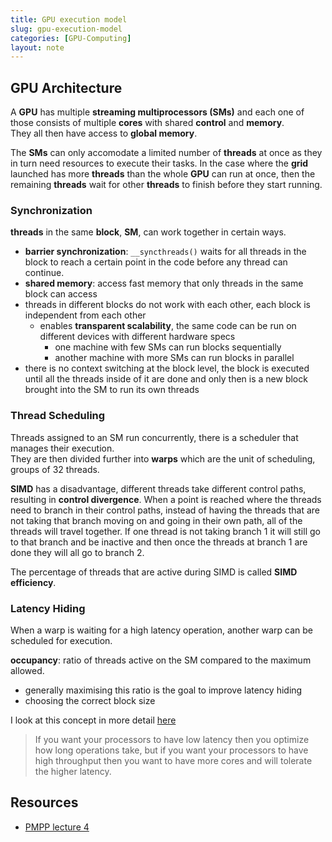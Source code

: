 ```yaml
---
title: GPU execution model 
slug: gpu-execution-model
categories: [GPU-Computing]
layout: note
---
```


## GPU Architecture
A **GPU** has multiple **streaming multiprocessors (SMs)** and each one of those 
consists of multiple **cores** with shared **control** and **memory**.   
They all then have access to **global memory**. 

The **SMs** can only accomodate a limited number of **threads** at once as they 
in turn need resources to execute their tasks. In the case where the **grid** 
launched has more **threads** than the whole **GPU** can run at once, then the 
remaining **threads** wait for other **threads** to finish before they start running.  

### Synchronization
**threads** in the same **block**, **SM**, can work together in certain ways.  
- **barrier synchronization**: `__syncthreads()` waits for all threads in the block 
  to reach a certain point in the code before any thread can continue.
- **shared memory**: access fast memory that only threads in the same block can access
- threads in different blocks do not work with each other, each block is independent
  from each other
    - enables **transparent scalability**, the same code can be run on different 
      devices with different hardware specs
      - one machine with few SMs can run blocks sequentially
      - another machine with more SMs can run blocks in parallel
- there is no context switching at the block level, the block is executed until all
  the threads inside of it are done and only then is a new block brought into the SM 
  to run its own threads

### Thread Scheduling
Threads assigned to an SM run concurrently, there is a scheduler that manages their 
execution.  
They are then divided further into **warps** which are the unit of scheduling, groups
of 32 threads. 

**SIMD** has a disadvantage, different threads take different control paths, resulting
in **control divergence**. When a point is reached where the threads need to branch
in their control paths, instead of having the threads that are not taking that branch
moving on and going in their own path, all of the threads will travel together.
If one thread is not taking branch 1 it will still go to that branch and be inactive
and then once the threads at branch 1 are done they will all go to branch 2.

The percentage of threads that are active during SIMD is called **SIMD efficiency**. 

### Latency Hiding
When a warp is waiting for a high latency operation, another warp can be scheduled 
for execution.

**occupancy**: ratio of threads active on the SM compared to the maximum allowed.
- generally maximising this ratio is the goal to improve latency hiding
- choosing the correct block size

I look at this concept in more detail [here](/notes/gpu-computing/why-data-location-matters-in-gpu-computing/)  

> If you want your processors to have low latency then you optimize how long
operations take, but if you want your processors to have high throughput then you want
to have more cores and will tolerate the higher latency.

## Resources
- [PMPP lecture 4](https://www.youtube.com/watch?v=pBQJAwogMoE&list=PLRRuQYjFhpmubuwx-w8X964ofVkW1T8O4&index=4) 
